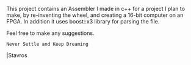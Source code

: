 This project contains an Assembler I made in c++ for a project I plan to make, by re-inventing the wheel, and creating a 16-bit computer on an FPGA. In addition it uses boost::x3 library for parsing the file.

Feel free to make any suggestions.


`Never Settle and Keep Dreaming`

|Stavros
